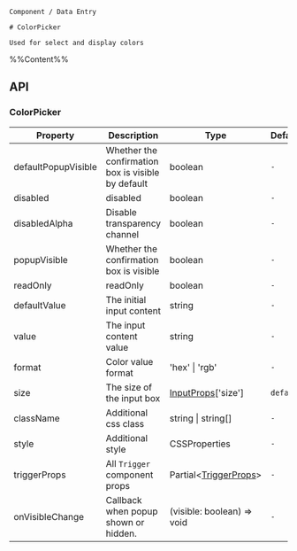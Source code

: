 `````
Component / Data Entry

# ColorPicker

Used for select and display colors
`````

%%Content%%

## API

### ColorPicker

|Property|Description|Type|DefaultValue|
|---|---|---|---|
|defaultPopupVisible|Whether the confirmation box is visible by default|boolean |`-`|
|disabled|disabled|boolean |`-`|
|disabledAlpha|Disable transparency channel|boolean |`-`|
|popupVisible|Whether the confirmation box is visible|boolean |`-`|
|readOnly|readOnly|boolean |`-`|
|defaultValue|The initial input content|string |`-`|
|value|The input content value|string |`-`|
|format|Color value format|'hex' \| 'rgb' |`-`|
|size|The size of the input box|[InputProps](input#input)['size'] |`default`|
|className|Additional css class|string \| string[] |`-`|
|style|Additional style|CSSProperties |`-`|
|triggerProps|All `Trigger` component props|Partial&lt;[TriggerProps](trigger#trigger)&gt; |`-`|
|onVisibleChange|Callback when popup shown or hidden.|(visible: boolean) => void |`-`|
